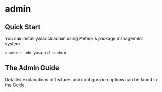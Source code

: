 admin 
======

## Quick Start
You can install yasaricli:admin using Meteor's package management system:

```bash
> meteor add yasaricli:admin
```

## The Admin Guide
Detailed explanations of features and configuration options can be found in the [Guide](https://github.com/yasaricli/admin/blob/master/Guide.md).
